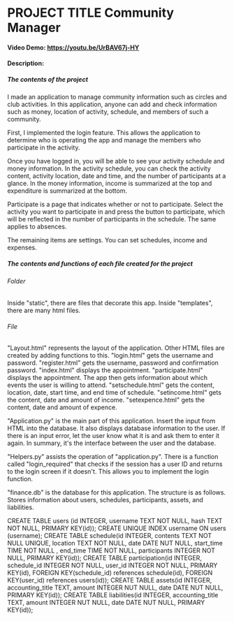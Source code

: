 # PROJECT TITLE Community Manager
#### Video Demo:  https://youtu.be/UrBAV67j-HY
#### Description:

##### The contents of the project
I made an application to manage community information such as circles and club activities.
In this application, anyone can add and check information such as money, location of activity, schedule, and members of such a community.

First, I implemented the login feature.
This allows the application to determine who is operating the app and manage the members who participate in the activity.

Once you have logged in, you will be able to see your activity schedule and money information.
In the activity schedule, you can check the activity content, activity location, date and time, and the number of participants at a glance.
In the money information, income is summarized at the top and expenditure is summarized at the bottom.

Participate is a page that indicates whether or not to participate.
Select the activity you want to participate in and press the button to participate, which will be reflected in the number of participants in the schedule.
The same applies to absences.

The remaining items are settings. You can set schedules, income and expenses.


##### The contents and functions of each file created for the project

###### Folder
Inside "static", there are files that decorate this app.
Inside "templates", there are many html files.

###### File
"Layout.html" represents the layout of the application. Other HTML files are created by adding functions to this.
"login.html" gets the username and password.
"register.html" gets the username, password and confirmation password.
"index.html" displays the appointment.
"participate.html" displays the appointment. The app then gets information about which events the user is willing to attend.
"setschedule.html" gets the content, location, date, start time, and end time of schedule.
"setincome.html" gets the content, date and amount of income.
"setexpence.html" gets the content, date and amount of expence.

"Application.py" is the main part of this application.
Insert the input from HTML into the database.
It also displays database information to the user.
If there is an input error, let the user know what it is and ask them to enter it again.
In summary, it's the interface between the user and the database.

"Helpers.py" assists the operation of "application.py".
There is a function called "login_required" that checks if the session has a user ID and returns to the login screen if it doesn't.
This allows you to implement the login function.

"finance.db" is the database for this application.
The structure is as follows. Stores information about users, schedules, participants, assets, and liabilities.

CREATE TABLE users (id INTEGER, username TEXT NOT NULL, hash TEXT NOT NULL, PRIMARY KEY(id));
CREATE UNIQUE INDEX username ON users (username);
CREATE TABLE schedule(id INTEGER, contents TEXT NOT NULL UNIQUE, location TEXT NOT NULL, date DATE NUT NULL, start_time TIME NOT NULL , end_time TIME NOT NULL, participants INTEGER NOT NULL, PRIMARY KEY(id));
CREATE TABLE participation(id INTEGER, schedule_id INTEGER NOT NULL, user_id INTEGER NOT NULL, PRIMARY KEY(id), FOREIGN KEY(schedule_id) references schedule(id), FOREIGN KEY(user_id) references users(id));
CREATE TABLE assets(id INTEGER, accounting_title TEXT, amount INTEGER NUT NULL, date DATE NUT NULL, PRIMARY KEY(id));
CREATE TABLE liabilities(id INTEGER, accounting_title TEXT, amount INTEGER NUT NULL, date DATE NUT NULL, PRIMARY KEY(id));
